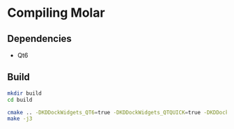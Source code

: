 # Compiling Molar

## Dependencies

- Qt6

## Build

```bash
mkdir build
cd build

cmake .. -DKDDockWidgets_QT6=true -DKDDockWidgets_QTQUICK=true -DKDDockWidgets_EXAMPLES=false
make -j3
```
